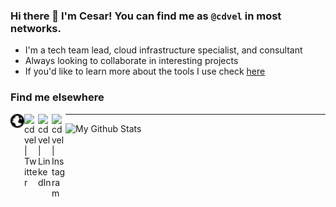 ### Hi there 👋 I'm Cesar! You can find me as `@cdvel` in most networks.

- I'm a tech team lead, cloud infrastructure specialist, and consultant
- Always looking to collaborate in interesting projects
- If you'd like to learn more about the tools I use check [here][tech-radar]

### Find me elsewhere

[<img align="left" alt="cesar.velandia.co" width="22px" src="https://raw.githubusercontent.com/iconic/open-iconic/master/svg/globe.svg" />][website]
[<img align="left" alt="cdvel | Twitter" width="22px" src="https://cdn.jsdelivr.net/npm/simple-icons@v3/icons/twitter.svg" />][twitter]
[<img align="left" alt="cdvel | LinkedIn" width="22px" src="https://cdn.jsdelivr.net/npm/simple-icons@v3/icons/linkedin.svg" />][linkedin]
[<img align="left" alt="cdvel | Instagram" width="22px" src="https://cdn.jsdelivr.net/npm/simple-icons@v3/icons/instagram.svg" />][instagram]

<hr/>

<img align="left" alt="My Github Stats" src="https://github-readme-stats.vercel.app/api?username=cdvel&show_icons=true&hide_border=true" />

[tech-radar]: https://cdvel.github.io/tech-radar
[website]: https://cesar.velandia.co
[twitter]: https://twitter.com/cdvel
[instagram]: https://instagram.com/cdvel
[linkedin]: https://linkedin.com/in/cdvelandia
